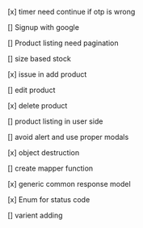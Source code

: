 [x] timer need continue if otp is wrong

[] Signup with google

[] Product listing need pagination

[] size based stock

[x] issue in add product

[] edit product

[x] delete product

[] product listing in user side

[] avoid alert and use proper modals

[x] object destruction

[] create mapper function

[x] generic common response model

[x] Enum for status code

[] varient adding